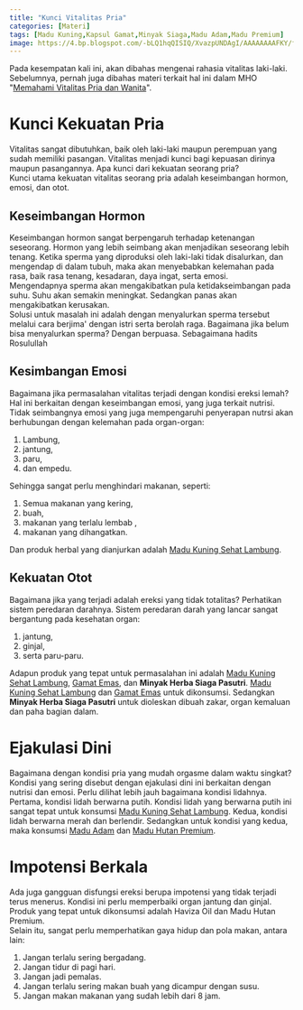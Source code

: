 ```yaml
---
title: "Kunci Vitalitas Pria"
categories: [Materi]
tags: [Madu Kuning,Kapsul Gamat,Minyak Siaga,Madu Adam,Madu Premium]
image: https://4.bp.blogspot.com/-bLQ1hqQISIQ/XvazpUNDAgI/AAAAAAAAFKY/ffkBuuPf8-o1w3Ao6c6VrYlf5t-AKI9LACPcBGAsYHg/s1600/202006-mho-vitalitas-pria.png
---
```


<div class="paraph">Pada kesempatan kali ini, akan dibahas mengenai rahasia vitalitas laki-laki. Sebelumnya, pernah juga dibahas materi terkait hal ini dalam MHO "<a class="mhoapp teal" href="{{ site.baseurl }}/posts/memahami-vitalitas-pria-wanita-hux" title="Memahami Vitalitas Pria dan Wanita">Memahami Vitalitas Pria dan Wanita</a>".</div>

<h1>Kunci Kekuatan Pria</h1>

<div class="paraph">Vitalitas sangat dibutuhkan, baik oleh laki-laki maupun perempuan yang sudah memiliki pasangan. Vitalitas menjadi kunci bagi kepuasan dirinya maupun pasangannya. Apa kunci dari kekuatan seorang pria?</div>

<div class="paraph">Kunci utama kekuatan vitalitas seorang pria adalah keseimbangan hormon, emosi, dan otot.</div>

<h2>Keseimbangan Hormon</h2>

<div class="paraph">Keseimbangan hormon sangat berpengaruh terhadap ketenangan seseorang. Hormon yang lebih seimbang akan menjadikan seseorang lebih tenang. Ketika sperma yang diproduksi oleh laki-laki tidak disalurkan, dan mengendap di dalam tubuh, maka akan menyebabkan kelemahan pada rasa, baik rasa tenang, kesadaran, daya ingat, serta emosi.</div>

<div class="paraph">Mengendapnya sperma akan mengakibatkan pula ketidakseimbangan pada suhu. Suhu akan semakin meningkat. Sedangkan panas akan mengakibatkan kerusakan.</div>

<div class="paraph">Solusi untuk masalah ini adalah dengan menyalurkan sperma tersebut melalui cara berjima' dengan istri serta berolah raga. Bagaimana jika belum bisa menyalurkan sperma? Dengan berpuasa. Sebagaimana hadits Rosulullah</div>

<h2>Kesimbangan Emosi</h2>

<div class="paraph">Bagaimana jika permasalahan vitalitas terjadi dengan kondisi ereksi lemah? Hal ini berkaitan dengan keseimbangan emosi, yang juga terkait nutrisi. Tidak seimbangnya emosi yang juga mempengaruhi penyerapan nutrsi akan berhubungan dengan kelemahan pada organ-organ:</div>

<ol>
    <li>Lambung,</li>
    <li>jantung,</li>
    <li>paru,</li>
    <li>dan empedu.</li></ol>

<div class="paraph">Sehingga sangat perlu menghindari makanan, seperti:</div>

<ol><li>Semua makanan yang kering,</li>
<li>buah,</li>
<li>makanan yang terlalu lembab ,</li>
<li>makanan yang dihangatkan.</li></ol>

<div class="paraph">Dan produk herbal yang dianjurkan adalah <a  class="mhoapp orange" href="{{ site.baseurl }}/posts/madu-kuning-sehat-lambung-wk6" title="Madu Kuning Sehat Lambung">Madu Kuning Sehat Lambung</a>.</div>

<h2>Kekuatan Otot</h2>

<div class="paraph">Bagaimana jika yang terjadi adalah ereksi yang tidak totalitas? Perhatikan sistem peredaran darahnya. Sistem peredaran darah yang lancar sangat bergantung pada kesehatan organ:</div>

<ol><li>jantung,</li>
<li>ginjal,</li>
<li>serta paru-paru.</li></ol>

<div class="paraph">Adapun produk yang tepat untuk permasalahan ini adalah <a  class="mhoapp orange" href="{{ site.baseurl }}/posts/madu-kuning-sehat-lambung-wk6" title="Madu Kuning Sehat Lambung">Madu Kuning Sehat Lambung</a>, <a  class="mhoapp purple" href="{{ site.baseurl }}/posts/kapsul-gamat-39j" title="Gamat Emas">Gamat Emas</a>, dan <b>Minyak Herba Siaga Pasutri</b>. <a  class="mhoapp orange" href="{{ site.baseurl }}/posts/madu-kuning-sehat-lambung-wk6" title="Madu Kuning Sehat Lambung">Madu Kuning Sehat Lambung</a> dan <a  class="mhoapp purple" href="{{ site.baseurl }}/posts/kapsul-gamat-39j" title="Gamat Emas">Gamat Emas</a> untuk dikonsumsi. Sedangkan <b>Minyak Herba Siaga Pasutri</b> untuk dioleskan dibuah zakar, organ kemaluan dan paha bagian dalam.</div>

<h1>Ejakulasi Dini</h1>

<div class="paraph">Bagaimana dengan kondisi pria yang mudah orgasme dalam waktu singkat? Kondisi yang sering disebut dengan ejakulasi dini ini berkaitan dengan nutrisi dan emosi. Perlu dilihat lebih jauh bagaimana kondisi lidahnya.</div>

<div class="paraph">Pertama, kondisi lidah berwarna putih. Kondisi lidah yang berwarna putih ini sangat tepat untuk konsumsi <a  class="mhoapp orange" href="{{ site.baseurl }}/posts/madu-kuning-sehat-lambung-wk6" title="Madu Kuning Sehat Lambung">Madu Kuning Sehat Lambung</a>. Kedua, kondisi lidah berwarna merah dan berlendir. Sedangkan untuk kondisi yang kedua, maka konsumsi <a  class="mhoapp red" href="{{ site.baseurl }}/posts/madu-adam-0ru" title="Madu Adam">Madu Adam</a> dan <a  class="mhoapp orange" href="{{ site.baseurl }}/posts/madu-hutan-premium-xkz" title="Madu Hutan Premium">Madu Hutan Premium</a>.</div>

<h1>Impotensi Berkala</h1>

<div class="paraph">Ada juga gangguan disfungsi ereksi berupa impotensi yang tidak terjadi terus menerus. Kondisi ini perlu memperbaiki organ jantung dan ginjal. Produk yang tepat untuk dikonsumsi adalah Haviza Oil dan Madu Hutan Premium.</div>

<div class="paraph">Selain itu, sangat perlu memperhatikan gaya hidup dan pola makan, antara lain:</div>

<ol><li>Jangan terlalu sering bergadang.</li>
<li>Jangan tidur di pagi hari.</li>
<li>Jangan jadi pemalas.</li>
<li>Jangan terlalu sering makan buah yang dicampur dengan susu.</li>
<li>Jangan makan makanan yang sudah lebih dari 8 jam.</li></ol>